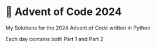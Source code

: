 # 🎄 Advent of Code 2024
My Solutions for the 2024 Advent of Code written in Python

Each day contains both Part 1 and Part 2

